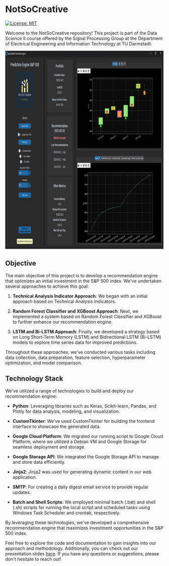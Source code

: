 # NotSoCreative

[![License: MIT](https://img.shields.io/badge/License-MIT-yellow.svg)](https://github.com/paulffm/S-P500-AI-Investement-Recommendation-Engine/blob/main/LICENSE)

Welcome to the NotSoCreative repository! This project is part of the Data Science II course offered by the Signal Processing Group at the Department of Electrical Engineering and Information Technology at TU Darmstadt.

<p align="center">
  <img src="frontend.png"  alt="frontend" width="900px" height="630px">
</p>

## Objective

The main objective of this project is to develop a recommendation engine that optimizes an initial investment in the S&P 500 index. We've undertaken several approaches to achieve this goal:

1. **Technical Analysis Indicator Approach**: We began with an initial approach based on Technical Analysis Indicators.
   
2. **Random Forest Classifier and XGBoost Approach**: Next, we implemented a system based on Random Forest Classifier and XGBoost to further enhance our recommendation engine.

3. **LSTM and Bi-LSTM Approach**: Finally, we developed a strategy based on Long Short-Term Memory (LSTM) and Bidirectional LSTM (Bi-LSTM) models to explore time series data for improved predictions.

Throughout these approaches, we've conducted various tasks including data collection, data preparation, feature selection, hyperparameter optimization, and model comparison.

## Technology Stack

We've utilized a range of technologies to build and deploy our recommendation engine:

- **Python**: Leveraging libraries such as Keras, Scikit-learn, Pandas, and Plotly for data analysis, modeling, and visualization.
  
- **CustomTkinter**: We've used CustomTkinter for building the frontend interface to showcase the generated data.

- **Google Cloud Platform**: We migrated our running script to Google Cloud Platform, where we utilized a Debian VM and Google Storage for seamless deployment and storage.

- **Google Storage API**: We integrated the Google Storage API to manage and store data efficiently.

- **Jinja2**: Jinja2 was used for generating dynamic content in our web application.

- **SMTP**: For creating a daily digest email service to provide regular updates.

- **Batch and Shell Scripts**: We employed minimal batch (.bat) and shell (.sh) scripts for running the local script and scheduled tasks using Windows Task Scheduler and crontab, respectively.

By leveraging these technologies, we've developed a comprehensive recommendation engine that maximizes investment opportunities in the S&P 500 index.

Feel free to explore the code and documentation to gain insights into our approach and methodology. Additionally, you can check out our presentation slides [here](https://github.com/paulffm/S-P500-AI-Investement-Recommendation-Engine/blob/main/NotSoCreativePresentation.pdf). If you have any questions or suggestions, please don't hesitate to reach out!

